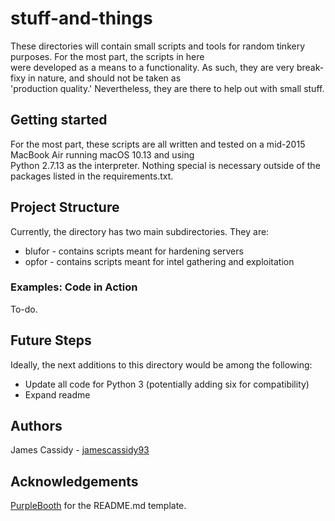 # stuff-and-things
These directories will contain small scripts and tools for random tinkery purposes. For the most part, the scripts in here  
were developed as a means to a functionality. As such, they are very break-fixy in nature, and should not be taken as  
'production quality.' Nevertheless, they are there to help out with small stuff.  

## Getting started
For the most part, these scripts are all written and tested on a mid-2015 MacBook Air running macOS 10.13 and using  
Python 2.7.13 as the interpreter. Nothing special is necessary outside of the packages listed in the requirements.txt.

## Project Structure
Currently, the directory has two main subdirectories. They are:
* blufor - contains scripts meant for hardening servers
* opfor - contains scripts meant for intel gathering and exploitation


### Examples: Code in Action
To-do.

## Future Steps
Ideally, the next additions to this directory would be among the following:
* Update all code for Python 3 (potentially adding six for compatibility)
* Expand readme 

## Authors
James Cassidy - [jamescassidy93](https://github.com/jamescassidy93)

## Acknowledgements
[PurpleBooth](https://gist.github.com/PurpleBooth/109311bb0361f32d87a2) for the README.md template.
